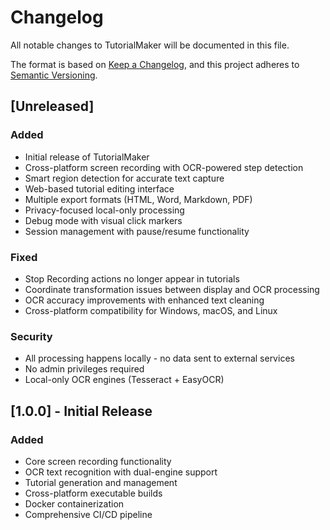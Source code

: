 # Changelog

All notable changes to TutorialMaker will be documented in this file.

The format is based on [Keep a Changelog](https://keepachangelog.com/en/1.0.0/),
and this project adheres to [Semantic Versioning](https://semver.org/spec/v2.0.0.html).

## [Unreleased]

### Added
- Initial release of TutorialMaker
- Cross-platform screen recording with OCR-powered step detection
- Smart region detection for accurate text capture
- Web-based tutorial editing interface
- Multiple export formats (HTML, Word, Markdown, PDF)
- Privacy-focused local-only processing
- Debug mode with visual click markers
- Session management with pause/resume functionality

### Fixed
- Stop Recording actions no longer appear in tutorials
- Coordinate transformation issues between display and OCR processing
- OCR accuracy improvements with enhanced text cleaning
- Cross-platform compatibility for Windows, macOS, and Linux

### Security
- All processing happens locally - no data sent to external services
- No admin privileges required
- Local-only OCR engines (Tesseract + EasyOCR)

## [1.0.0] - Initial Release

### Added
- Core screen recording functionality
- OCR text recognition with dual-engine support
- Tutorial generation and management
- Cross-platform executable builds
- Docker containerization
- Comprehensive CI/CD pipeline